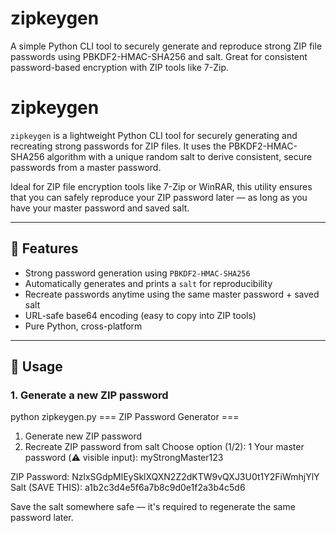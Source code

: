 # zipkeygen
A simple Python CLI tool to securely generate and reproduce strong ZIP file passwords using PBKDF2-HMAC-SHA256 and salt. Great for consistent password-based encryption with ZIP tools like 7-Zip.


# zipkeygen

`zipkeygen` is a lightweight Python CLI tool for securely generating and recreating strong passwords for ZIP files. It uses the PBKDF2-HMAC-SHA256 algorithm with a unique random salt to derive consistent, secure passwords from a master password.

Ideal for ZIP file encryption tools like 7-Zip or WinRAR, this utility ensures that you can safely reproduce your ZIP password later — as long as you have your master password and saved salt.

---

## 🔐 Features

- Strong password generation using `PBKDF2-HMAC-SHA256`
- Automatically generates and prints a `salt` for reproducibility
- Recreate passwords anytime using the same master password + saved salt
- URL-safe base64 encoding (easy to copy into ZIP tools)
- Pure Python, cross-platform

---

## 🚀 Usage

### 1. Generate a new ZIP password
python zipkeygen.py
=== ZIP Password Generator ===
1. Generate new ZIP password
2. Recreate ZIP password from salt
Choose option (1/2): 1
Your master password (⚠️ visible input): myStrongMaster123

ZIP Password: NzlxSGdpMlEySklXQXN2Z2dKTW9vQXJ3U0t1Y2FiWmhjYlY
Salt (SAVE THIS): a1b2c3d4e5f6a7b8c9d0e1f2a3b4c5d6

Save the salt somewhere safe — it's required to regenerate the same password later.



